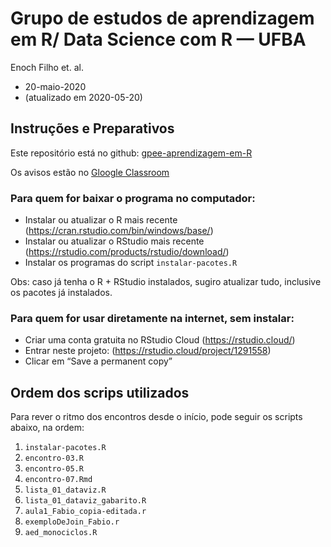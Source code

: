 Grupo de estudos de aprendizagem em R/ Data Science com R — UFBA
================

Enoch Filho et. al.  
+ 20-maio-2020  
+ (atualizado em 2020-05-20)

## Instruções e Preparativos

Este repositório está no github:
[gpee-aprendizagem-em-R](https://github.com/enoches/gpee_aprendizagem-em-R)

Os avisos estão no [Gloogle
Classroom](https://classroom.google.com/u/0/c/ODc0OTI1MjUxOTZa)

### Para quem for baixar o programa no computador:

-   Instalar ou atualizar o R mais recente
    (<https://cran.rstudio.com/bin/windows/base/>)  
-   Instalar ou atualizar o RStudio mais recente
    (<https://rstudio.com/products/rstudio/download/>)  
-   Instalar os programas do script `instalar-pacotes.R`

Obs: caso já tenha o R + RStudio instalados, sugiro atualizar tudo,
inclusive os pacotes já instalados.

### Para quem for usar diretamente na internet, sem instalar:

-   Criar uma conta gratuita no RStudio Cloud
    (<https://rstudio.cloud/>)  
-   Entrar neste projeto: (<https://rstudio.cloud/project/1291558>)  
-   Clicar em “Save a permanent copy”

## Ordem dos scrips utilizados

Para rever o ritmo dos encontros desde o início, pode seguir os scripts
abaixo, na ordem:

1.  `instalar-pacotes.R`  
2.  `encontro-03.R`  
3.  `encontro-05.R`  
4.  `encontro-07.Rmd`  
5.  `lista_01_dataviz.R`  
6.  `lista_01_dataviz_gabarito.R`  
7.  `aula1_Fabio_copia-editada.r`  
8.  `exemploDeJoin_Fabio.r`  
9.  `aed_monociclos.R`
